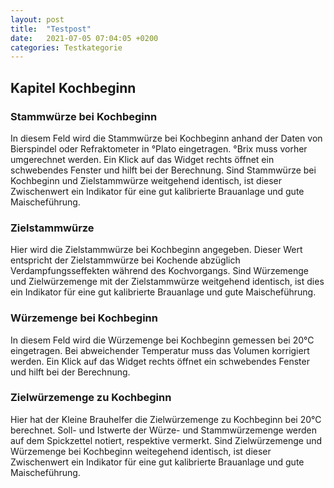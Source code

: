 ```yaml
---
layout: post
title:  "Testpost"
date:   2021-07-05 07:04:05 +0200
categories: Testkategorie
---
```


## Kapitel Kochbeginn

### Stammwürze bei Kochbeginn
In diesem Feld wird die Stammwürze bei Kochbeginn anhand der Daten von Bierspindel oder Refraktometer in °Plato eingetragen.
°Brix muss vorher umgerechnet werden. Ein Klick auf das Widget rechts öffnet ein schwebendes Fenster und hilft bei der Berechnung.
Sind Stammwürze bei Kochbeginn und Zielstammwürze weitgehend identisch, ist dieser Zwischenwert ein Indikator für eine gut kalibrierte Brauanlage und gute Maischeführung.

### Zielstammwürze
Hier wird die Zielstammwürze bei Kochbeginn angegeben. Dieser Wert entspricht der Zielstammwürze bei Kochende abzüglich Verdampfungsseffekten während des Kochvorgangs.
Sind Würzemenge und Zielwürzemenge mit der Zielstammwürze weitgehend identisch, ist dies ein Indikator für eine gut kalibrierte Brauanlage und gute Maischeführung.
 
### Würzemenge bei Kochbeginn
In diesem Feld wird die Würzemenge bei Kochbeginn gemessen bei 20°C eingetragen.
Bei abweichender Temperatur muss das Volumen korrigiert werden. Ein Klick auf das Widget rechts öffnet ein schwebendes Fenster und hilft bei der Berechnung.

### Zielwürzemenge zu Kochbeginn
Hier hat der Kleine Brauhelfer die Zielwürzemenge zu Kochbeginn bei 20°C berechnet.
Soll- und Istwerte der Würze- und Stammwürzemenge werden auf dem Spickzettel notiert, respektive vermerkt.
Sind Zielwürzemenge und Würzemenge bei Kochbeginn weitegehend identisch, ist dieser Zwischenwert ein Indikator für eine gut kalibrierte Brauanlage und gute Maischeführung.
